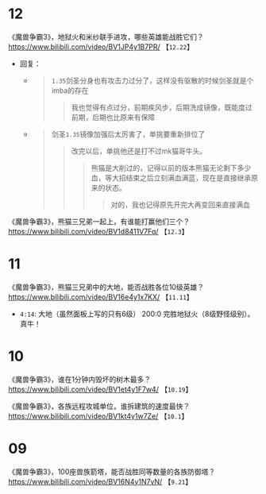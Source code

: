 
# 12

《魔兽争霸3》，地狱火和米纱联手进攻，哪些英雄能战胜它们？ https://www.bilibili.com/video/BV1JP4y1B7PR/  【`12.22`】
- 回复：
  * > `1.35`剑圣分身也有攻击力过分了，这样没有驱散的时候剑圣就是个imba的存在
    >> 我也觉得有点过分，前期疾风步，后期洗成镜像，既能度过前期，后期也比原来有保障
  * > 剑圣`1.35`镜像加强后太厉害了，单挑要重新排位了
    >> 改完以后，单挑他还是打不过mk猫哥牛头。
    >>> 熊猫是大削过的，记得以前的版本熊猫无论剩下多少血，等大招结束之后立刻满血满蓝，现在是直接继承原来的状态。
    >>>> 对的，我也记得原先开完大再变回来直接满血

《魔兽争霸3》，熊猫三兄弟一起上，有谁能打赢他们三个？ https://www.bilibili.com/video/BV1d8411V7Fq/  【`12.3`】

# 11

《魔兽争霸3》，熊猫三兄弟中的大地，能否战胜各位10级英雄？ https://www.bilibili.com/video/BV16e4y1x7KX/  【`11.11`】
- `4:14`: 大地（虽然面板上写的只有6级） 200:0 完胜地狱火（8级野怪级别）。真牛！

# 10

《魔兽争霸3》，谁在1分钟内毁坏的树木最多？ https://www.bilibili.com/video/BV1et4y1F7w4/  【`10.19`】

《魔兽争霸3》，各族远程攻城单位，谁拆建筑的速度最快？ https://www.bilibili.com/video/BV1kt4y1w7Ze/  【`10.1`】

# 09

《魔兽争霸3》，100座兽族箭塔，能否战胜同等数量的各族防御塔？ https://www.bilibili.com/video/BV16N4y1N7vN/  【`9.21`】
